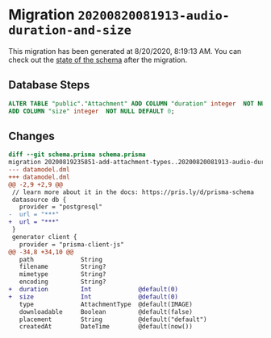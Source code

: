 # Migration `20200820081913-audio-duration-and-size`

This migration has been generated at 8/20/2020, 8:19:13 AM.
You can check out the [state of the schema](./schema.prisma) after the migration.

## Database Steps

```sql
ALTER TABLE "public"."Attachment" ADD COLUMN "duration" integer  NOT NULL DEFAULT 0,
ADD COLUMN "size" integer  NOT NULL DEFAULT 0;
```

## Changes

```diff
diff --git schema.prisma schema.prisma
migration 20200819235851-add-attachment-types..20200820081913-audio-duration-and-size
--- datamodel.dml
+++ datamodel.dml
@@ -2,9 +2,9 @@
 // learn more about it in the docs: https://pris.ly/d/prisma-schema
 datasource db {
   provider = "postgresql"
-  url = "***"
+  url = "***"
 }
 generator client {
   provider = "prisma-client-js"
@@ -34,8 +34,10 @@
   path             String
   filename         String?
   mimetype         String?
   encoding         String?
+  duration         Int             @default(0)
+  size             Int             @default(0)
   type             AttachmentType  @default(IMAGE)
   downloadable     Boolean         @default(false)
   placement        String          @default("default")
   createdAt        DateTime        @default(now())
```


